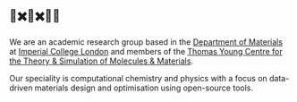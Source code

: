##  🤖✖️💎✖️🧑‍🔬

We are an academic research group based in the [Department of Materials](https://www.imperial.ac.uk/materials/) at [Imperial College London](https://www.imperial.ac.uk) and members of the [Thomas Young Centre for the Theory & Simulation of Molecules & Materials](https://thomasyoungcentre.org).

Our speciality is computational chemistry and physics with a focus on data-driven materials design and optimisation using open-source tools.
